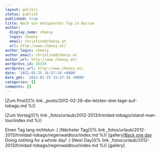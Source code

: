 ```yaml
---
layout: gallery
status: publish
published: true
title: Noch ein entspannter Tag in Buccoo
author:
  display_name: cheesy
  login: cheesy
  email: christine@cheesy.at
  url: http://www.cheesy.at/
author_login: cheesy
author_email: christine@cheesy.at
author_url: http://www.cheesy.at/
wordpress_id: 16334
wordpress_url: http://www.cheesy.at/
date: '2012-02-25 16:57:34 +0000'
date_gmt: '2012-02-25 15:57:34 +0000'
categories: []
comments: []
---
```


[Zum Post]({% link _posts/2012-02-28-die-letzten-drei-tage-auf-tobago.md %})
<!--:de-->[Zum Vortag]({% link _fotos/urlaub/2012-2013/trinidad-tobago/island-man-tour/index.md %})
Einen Tag lang nichtstun :)
[Nächster Tag]({% link _fotos/urlaub/2012-2013/trinidad-tobago/regenwaldtour/index.md %})
[gallery]<!--:--><!--:en-->[Back one day](http://www.cheesy.aten//fotos/urlaub/trinidad-tobago/island-man-tour/)
Doing nothing for a whole day! :)
[Next Day]({% link _fotos/urlaub/2012-2013/trinidad-tobago/regenwaldtour/index.md %})
[gallery]<!--:-->
